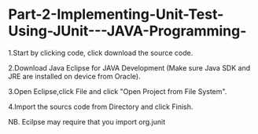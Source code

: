 # Part-2-Implementing-Unit-Test-Using-JUnit---JAVA-Programming-


1.Start by clicking code, click download the source code.

2.Download Java Eclipse for JAVA Development (Make sure Java SDK and JRE are installed on device from Oracle).

3.Open Eclipse,click File and click "Open Project from File System".

4.Import the sourcs code from Directory and click Finish.

NB. Ecilpse may require that you import org.junit
